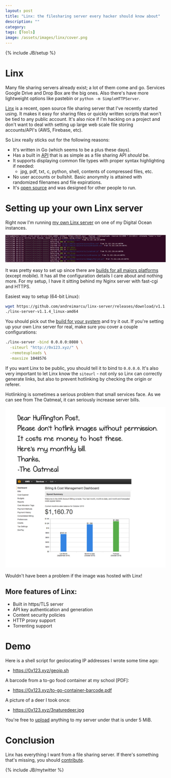 ```yaml
---
layout: post
title: "Linx: the filesharing server every hacker should know about"
description: ""
category: 
tags: [Tools]
image: /assets/images/linx/cover.png
---
```

{% include JB/setup %}

# Linx

Many file sharing servers already exist; a lot of them come and go.  Services Google Drive and Drop Box
  are the big ones.  Also there's have more lightweight options like pastebin or 
  `python -m SimpleHTTPServer`.

[Linx](https://github.com/andreimarcu/linx-server) is a recent, open source file sharing server 
that I've recently started using.  It makes it easy for sharing files or quickly written scripts 
that won't be tied to any public account. It's also nice if I'm hacking on a project and don't want 
to deal with setting up large web scale file storing accounts/API's (AWS, Firebase, etc).  

So Linx really sticks out for the following reasons:

* It's written in Go (which seems to be a plus these days).
* Has a built in [API](https://linx.li/API/) that is as simple as a file sharing API *should* be.
* It supports displaying common file types with proper syntax highlighting if needed:
  * jpg, pdf, txt, c, python, shell, contents of compressed files, etc.
* No user accounts or bullshit.  Basic anonymity is attained with randomized filenames and file expirations.
* It's [open source](https://github.com/andreimarcu/linx-server) and was designed for other people to run.

# Setting up your own Linx server

Right now I'm running [my own Linx server](https://0x123.xyz/) on one of my Digital Ocean instances.

![](/assets/images/linx/term.png)

It was pretty easy to set up since there are [builds for all majors platforms](https://github.com/andreimarcu/linx-server/releases) (except mobile).  It has all the configuration details I care about and nothing more.  For my setup, I have it sitting behind my Nginx server with fast-cgi and HTTPS.

Easiest way to setup (64-bit Linux):

```bash
wget https://github.com/andreimarcu/linx-server/releases/download/v1.1.4/linx-server-v1.1.4_linux-amd64
./linx-server-v1.1.4_linux-amd64
```

You should pick out the [build for your system](https://github.com/andreimarcu/linx-server/releases) and 
try it out.
If you're setting up your own Linx server for real, make sure you cover a couple configurations:

```bash
./linx-server -bind 0.0.0.0:8080 \
  -siteurl "http://0x123.xyz/" \
  -remoteuploads \
  -maxsize 1048576
```

If you want Linx to be public, you should tell it to bind to `0.0.0.0`.  It's
also very important to let Linx know the `siteurl` - not only so Linx can
correctly generate links, but also to prevent hotlinking by checking the origin or referer.  

Hotlinking is sometimes a serious
problem that small services face.  As we can see from The Oatmeal,
it can seriously increase server bills.

![seriously increase server bills](/assets/images/linx/hot.jpg)

Wouldn't have been a problem if the image was hosted with Linx!


## More features of Linx:

* Built in https/TLS server
* API key authentication and generation
* Content security policies
* HTTP proxy support
* Torrenting support

# Demo

Here is a shell script for geolocating IP addresses I wrote some time ago:

* https://0x123.xyz/geoip.sh

A barcode from a to-go food container at my school [PDF]:

* https://0x123.xyz/to-go-container-barcode.pdf

A picture of a deer I took once:

* https://0x123.xyz/3naturedeer.jpg

You're free to [upload](https://0x123.xyz/) anything to my server under that is under 5 MiB.

# Conclusion

Linx has everything I want from a file sharing server.
If there's something that's missing, you should [contribute](https://github.com/andreimarcu/linx-server#development).






{% include JB/mytwitter %}
